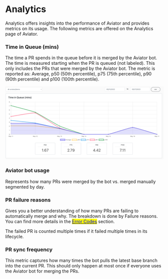 # Analytics

Analytics offers insights into the performance of Aviator and provides metrics on its usage. The following metrics are offered on the Analytics page of Aviator.

### **Time in Queue (mins)**

The time a PR spends in the queue before it is merged by the Aviator bot. The time is measured starting when the PR is queued (not labeled). This only includes the PRs that were merged by the Aviator bot. The metric is reported as: Average, p50 (50th percentile), p75 (75th percentile), p90 (90th percentile) and p100 (100th percentile).

![](<../.gitbook/assets/Screen Shot 2022-05-17 at 3.36.03 PM.png>)

### Aviator **bot usage**

Represents how many PRs were merged by the bot vs. merged manually segmented by day.

### **PR failure reasons**

Gives you a better understanding of how many PRs are failing to automatically merge and why. The breakdown is done by Failure reasons. You can find more details in the [<mark style="color:blue;">Error Codes</mark>](../reference/comments-and-status-codes.md) section.

The failed PR is counted multiple times if it failed multiple times in its lifecycle.

### **PR sync frequency**

This metric captures how many times the bot pulls the latest base branch into the current PR. This should only happen at most once if everyone uses the Aviator bot for merging the PRs.
